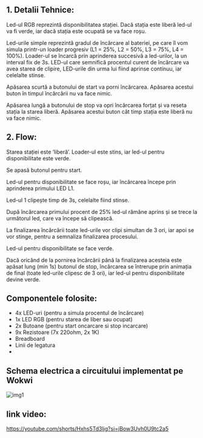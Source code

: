 ## 1. Detalii Tehnice:
  Led-ul RGB reprezintă disponibilitatea stației. Dacă stația este liberă led-ul va fi verde, iar dacă stația este ocupată se va face roșu.

  Led-urile simple reprezintă gradul de încărcare al bateriei, pe care îl vom simula printr-un loader progresiv (L1 = 25%, L2 = 50%, L3 = 75%, L4 = 100%). Loader-ul se încarcă prin aprinderea succesivă a led-urilor, la un interval fix de 3s. LED-ul care semnifică procentul curent de încărcare va avea starea de clipire, LED-urile din urma lui fiind aprinse continuu, iar celelalte stinse.

  Apăsarea scurtă a butonului de start va porni încărcarea. Apăsarea acestui buton în timpul încărcării nu va face nimic.

  Apăsarea lungă a butonului de stop va opri încărcarea forțat și va reseta stația la starea liberă. Apăsarea acestui buton cât timp stația este liberă nu va face nimic.

  ## 2. Flow:
  Starea stației este ‘liberă’. Loader-ul este stins, iar led-ul pentru disponibilitate este verde.

  Se apasă butonul pentru start.

  Led-ul pentru disponibilitate se face roșu, iar încărcarea începe prin aprinderea primului LED L1.

  Led-ul 1 clipește timp de 3s, celelalte fiind stinse.

  După încărcarea primului procent de 25% led-ul rămâne aprins și se trece la următorul led, care va începe să clipească.

  La finalizarea încărcării toate led-urile vor clipi simultan de 3 ori, iar apoi se vor stinge, pentru a semnaliza finalizarea procesului.

  Led-ul pentru disponibilitate se face verde.

  Dacă oricând de la pornirea încărcării până la finalizarea acesteia este apăsat lung (min 1s) butonul de stop, încărcarea se întrerupe prin animația de final (toate led-urile clipesc de 3 ori), iar led-ul pentru disponibilitate devine verde.



## Componentele folosite:
  - 4x LED-uri (pentru a simula procentul de încărcare)
  - 1x LED RGB (pentru starea de liber sau ocupat)
  - 2x Butoane (pentru start oncarcare si stop incarcare)
  - 9x Rezistoare (7x 220ohm, 2x 1K)
  - Breadboard
  - Linii de legatura
  - 
## Schema electrica a circuitului implementat pe Wokwi
  
![img1](./imagini/imagine3.jpeg)


## link video:
  https://youtube.com/shorts/Hxhs5Td3ljg?si=jBow3Uvh0U9tc2a5
